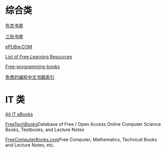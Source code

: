 
# 综合类

[布克书屋](https://www.bukebook.cn/)

[三秋书屋](https://www.d4j.cn/)

[ePUBw.COM](https://epubw.com/)

[List of Free Learning Resources](https://github.com/EbookFoundation/free-programming-books)

[Free-programming-books](https://github.com/EbookFoundation/free-programming-books/blob/master/free-programming-books-zh.md)

[免费的编程中文书籍索引](https://github.com/justjavac/free-programming-books-zh_CN)


# IT 类

[All IT eBooks](http://www.allitebooks.org/)

[FreeTechBooks](https://www.freetechbooks.com/)Database of Free / Open Access Online Computer Science Books, Textbooks, and Lecture Notes

[FreeComputerBooks.com](http://freecomputerbooks.com/)Free Computer, Mathematics, Technical Books and Lecture Notes, etc.
